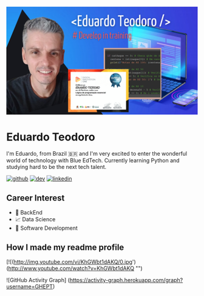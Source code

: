 ![Future Develop Full Stack](https://github.com/GHEPT/GHEPT/blob/main/Red%20Profile%20Cover%20Photo(4).png)

# Eduardo Teodoro
I'm Eduardo, from Brazil 🇧🇷 and I'm very excited to enter the wonderful world of technology with Blue EdTech. Currently learning Python and studying hard to be the next tech talent.

[<img src='https://cdn.jsdelivr.net/npm/simple-icons@3.0.1/icons/github.svg' alt='github' height='40'>](https://github.com/GHEPT)  [<img src='https://cdn.jsdelivr.net/npm/simple-icons@3.0.1/icons/dev-dot-to.svg' alt='dev' height='40'>](https://dev.to/GHEPT)  [<img src='https://cdn.jsdelivr.net/npm/simple-icons@3.0.1/icons/linkedin.svg' alt='linkedin' height='40'>](https://www.linkedin.com/in/linkedin.com/epteodoro/)  

## Career Interest
* 💙 BackEnd
* 📈 Data Science
* 🐍 Software Development

## How I made my readme profile
[![(http://img.youtube.com/vi/KhGWbt1dAKQ/0.jpg') (http://www.youtube.com/watch?v=KhGWbt1dAKQ "")

![GitHub Activity Graph] (https://activity-graph.herokuapp.com/graph?username=GHEPT)  
 

